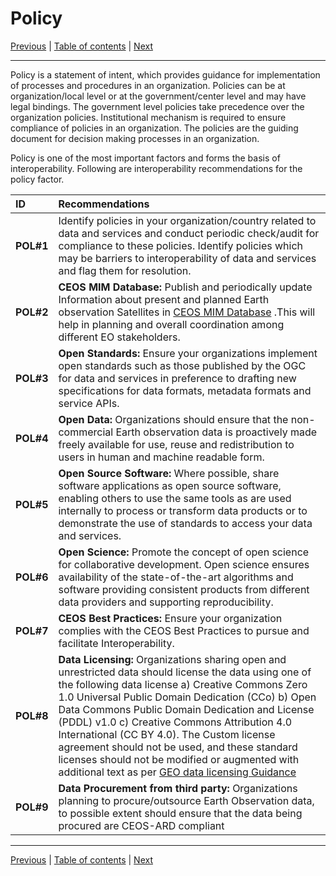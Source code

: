 # Policy

[Previous](Quality.md) | [Table of contents](README.md) | [Next](README.md)
***

Policy is a statement of intent, which provides guidance for implementation of processes and procedures in an organization. Policies can be at organization/local level or at the government/center level and may have legal bindings. The government level policies take precedence over the organization policies. Institutional mechanism is required to ensure compliance of policies in an organization. The policies are the guiding document for decision making processes in an organization.

Policy is one of the most important factors and forms the basis of interoperability. Following are interoperability recommendations for the policy factor.

| ID | Recommendations |
| :---- | :---- |
| **POL\#1**| Identify policies in your organization/country related to data and services and conduct periodic check/audit for compliance to these policies. Identify policies which may be barriers to interoperability of data and services and flag them for resolution. |
| **POL\#2** | **CEOS MIM Database:** Publish and periodically update Information about present and planned Earth observation Satellites in [CEOS MIM Database](https://ceos.org/mim-database) .This will help in planning and overall coordination among different EO stakeholders. |
| **POL\#3** | **Open Standards:** Ensure your organizations implement open standards such as those published by the OGC for data and services in preference to drafting new specifications for data formats, metadata formats and service APIs. |
| **POL\#4** | **Open Data:** Organizations should ensure that the non-commercial Earth observation data is proactively made freely available for use, reuse and redistribution to users in human and machine readable form. |
| **POL\#5** | **Open Source Software:** Where possible, share software applications as open source software, enabling others to use the same tools as are used internally to process or transform data products or to demonstrate the use of standards to access your data and services. |
| **POL\#6** | **Open Science:** Promote the concept of open science for collaborative development. Open science ensures availability of the state-of-the-art algorithms and software providing consistent products from different data providers and supporting reproducibility. |
| **POL\#7** | **CEOS Best Practices:** Ensure your organization complies with the CEOS Best Practices to pursue and facilitate Interoperability.  |
| **POL\#8** | **Data Licensing:** Organizations sharing open and unrestricted data should license the data using one of the following data license a) Creative Commons Zero 1.0 Universal Public Domain Dedication (CCo) b) Open Data Commons Public Domain Dedication and License (PDDL) v1.0 c) Creative Commons Attribution 4.0 International (CC BY 4.0). The Custom license agreement should not be used, and these standard licenses should not be modified or augmented with additional text as per [GEO data licensing Guidance](<https://gkhub.earthobservations.org/packages/p0zg8-02b56>)|
| **POL\#9** | **Data Procurement from third party:** Organizations planning to procure/outsource Earth Observation data, to possible extent should ensure that the data being procured are CEOS-ARD compliant|

***
[Previous](Quality.md) | [Table of contents](README.md) | [Next](README.md)
